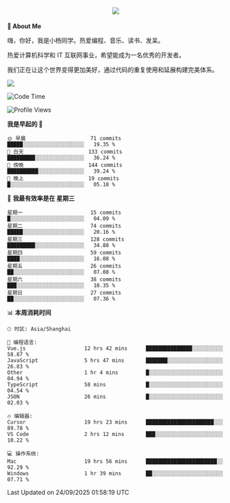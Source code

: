 
<h1 align="center">
	<a href="https://anify.cn/">
		<img src="https://readme-typing-svg.herokuapp.com/?lines=小🐑同学祝您今天愉快!;无期并非终点,而是重新定义起点的契机!&center=true&size=27&width=495">
	</a>
</h1>


**🤺 About Me**

嗨，你好，我是小杨同学。热爱编程、音乐、读书、发呆。

热爱计算机科学和 IT 互联网事业，希望能成为一名优秀的开发者。

我们正在让这个世界变得更加美好，通过代码的重复使用和延展构建完美体系。

<!-- https://github.com/anuraghazra/github-readme-stats -->
<img align="center" src="https://github-readme-stats.vercel.app/api/wakatime?username=wuqi&theme=transparent&hide_border=true&layout=compact&langs_count=220" />


<!--START_SECTION:waka-->
![Code Time](http://img.shields.io/badge/Code%20Time-4%2C294%20hrs%2019%20mins-blue)

![Profile Views](http://img.shields.io/badge/%E4%B8%AA%E4%BA%BA%E8%B5%84%E6%96%99%E8%A7%82%E7%9C%8B%E6%AC%A1%E6%95%B0-0-blue)

**我是早起的 🐤** 

```text
🌞 早晨                     71 commits          █████░░░░░░░░░░░░░░░░░░░░   19.35 % 
🌆 白天                     133 commits         █████████░░░░░░░░░░░░░░░░   36.24 % 
🌃 傍晚                     144 commits         ██████████░░░░░░░░░░░░░░░   39.24 % 
🌙 晚上                     19 commits          █░░░░░░░░░░░░░░░░░░░░░░░░   05.18 % 
```
📅 **我最有效率是在 星期三** 

```text
星期一                      15 commits          █░░░░░░░░░░░░░░░░░░░░░░░░   04.09 % 
星期二                      74 commits          █████░░░░░░░░░░░░░░░░░░░░   20.16 % 
星期三                      128 commits         █████████░░░░░░░░░░░░░░░░   34.88 % 
星期四                      59 commits          ████░░░░░░░░░░░░░░░░░░░░░   16.08 % 
星期五                      26 commits          ██░░░░░░░░░░░░░░░░░░░░░░░   07.08 % 
星期六                      38 commits          ███░░░░░░░░░░░░░░░░░░░░░░   10.35 % 
星期日                      27 commits          ██░░░░░░░░░░░░░░░░░░░░░░░   07.36 % 
```


📊 **本周消耗时间** 

```text
🕑︎ 时区: Asia/Shanghai

💬 编程语言: 
Vue.js                   12 hrs 42 mins      ███████████████░░░░░░░░░░   58.87 % 
JavaScript               5 hrs 47 mins       ███████░░░░░░░░░░░░░░░░░░   26.83 % 
Other                    1 hr 4 mins         █░░░░░░░░░░░░░░░░░░░░░░░░   04.94 % 
TypeScript               58 mins             █░░░░░░░░░░░░░░░░░░░░░░░░   04.54 % 
JSON                     26 mins             █░░░░░░░░░░░░░░░░░░░░░░░░   02.03 % 

🔥 编辑器: 
Cursor                   19 hrs 23 mins      ██████████████████████░░░   89.78 % 
VS Code                  2 hrs 12 mins       ███░░░░░░░░░░░░░░░░░░░░░░   10.22 % 

💻 操作系统: 
Mac                      19 hrs 56 mins      ███████████████████████░░   92.29 % 
Windows                  1 hr 39 mins        ██░░░░░░░░░░░░░░░░░░░░░░░   07.71 % 
```


 Last Updated on 24/09/2025 01:58:19 UTC
<!--END_SECTION:waka-->



<!--
**wuqi-y/wuqi-y** is a ✨ _special_ ✨ repository because its `README.md` (this file) appears on your GitHub profile.

Here are some ideas to get you started:

- 🔭 I’m currently working on ...
- 🌱 I’m currently learning ...
- 👯 I’m looking to collaborate on ...
- 🤔 I’m looking for help with ...
- 💬 Ask me about ...
- 📫 How to reach me: ...
- 😄 Pronouns: ...
- ⚡ Fun fact: ...
-->
